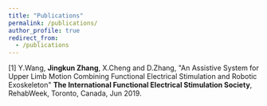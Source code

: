```yaml
---
title: "Publications"
permalink: /publications/
author_profile: true
redirect_from:
  - /publications
---
```


[1] Y.Wang, **Jingkun Zhang**, X.Cheng and D.Zhang, "An Assistive System for Upper Limb Motion Combining Functional Electrical Stimulation and Robotic Exoskeleton" **The International Functional Electrical Stimulation Society**, RehabWeek, Toronto, Canada, Jun 2019. 
